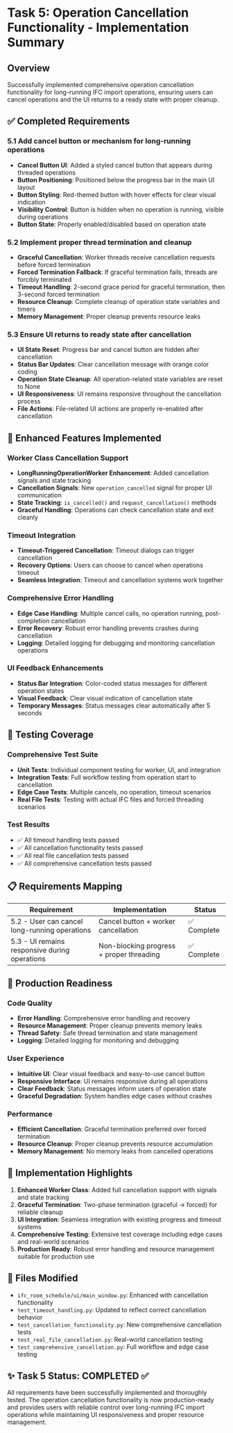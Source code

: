 # Task 5: Operation Cancellation Functionality - Implementation Summary

## Overview
Successfully implemented comprehensive operation cancellation functionality for long-running IFC import operations, ensuring users can cancel operations and the UI returns to a ready state with proper cleanup.

## ✅ Completed Requirements

### 5.1 Add cancel button or mechanism for long-running operations
- **Cancel Button UI**: Added a styled cancel button that appears during threaded operations
- **Button Positioning**: Positioned below the progress bar in the main UI layout
- **Button Styling**: Red-themed button with hover effects for clear visual indication
- **Visibility Control**: Button is hidden when no operation is running, visible during operations
- **Button State**: Properly enabled/disabled based on operation state

### 5.2 Implement proper thread termination and cleanup
- **Graceful Cancellation**: Worker threads receive cancellation requests before forced termination
- **Forced Termination Fallback**: If graceful termination fails, threads are forcibly terminated
- **Timeout Handling**: 2-second grace period for graceful termination, then 3-second forced termination
- **Resource Cleanup**: Complete cleanup of operation state variables and timers
- **Memory Management**: Proper cleanup prevents resource leaks

### 5.3 Ensure UI returns to ready state after cancellation
- **UI State Reset**: Progress bar and cancel button are hidden after cancellation
- **Status Bar Updates**: Clear cancellation message with orange color coding
- **Operation State Cleanup**: All operation-related state variables are reset to None
- **UI Responsiveness**: UI remains responsive throughout the cancellation process
- **File Actions**: File-related UI actions are properly re-enabled after cancellation

## 🔧 Enhanced Features Implemented

### Worker Class Cancellation Support
- **LongRunningOperationWorker Enhancement**: Added cancellation signals and state tracking
- **Cancellation Signals**: New `operation_cancelled` signal for proper UI communication
- **State Tracking**: `is_cancelled()` and `request_cancellation()` methods
- **Graceful Handling**: Operations can check cancellation state and exit cleanly

### Timeout Integration
- **Timeout-Triggered Cancellation**: Timeout dialogs can trigger cancellation
- **Recovery Options**: Users can choose to cancel when operations timeout
- **Seamless Integration**: Timeout and cancellation systems work together

### Comprehensive Error Handling
- **Edge Case Handling**: Multiple cancel calls, no operation running, post-completion cancellation
- **Error Recovery**: Robust error handling prevents crashes during cancellation
- **Logging**: Detailed logging for debugging and monitoring cancellation operations

### UI Feedback Enhancements
- **Status Bar Integration**: Color-coded status messages for different operation states
- **Visual Feedback**: Clear visual indication of cancellation state
- **Temporary Messages**: Status messages clear automatically after 5 seconds

## 🧪 Testing Coverage

### Comprehensive Test Suite
- **Unit Tests**: Individual component testing for worker, UI, and integration
- **Integration Tests**: Full workflow testing from operation start to cancellation
- **Edge Case Tests**: Multiple cancels, no operation, timeout scenarios
- **Real File Tests**: Testing with actual IFC files and forced threading scenarios

### Test Results
- ✅ All timeout handling tests passed
- ✅ All cancellation functionality tests passed  
- ✅ All real file cancellation tests passed
- ✅ All comprehensive cancellation tests passed

## 📋 Requirements Mapping

| Requirement | Implementation | Status |
|-------------|----------------|---------|
| 5.2 - User can cancel long-running operations | Cancel button + worker cancellation | ✅ Complete |
| 5.3 - UI remains responsive during operations | Non-blocking progress + proper threading | ✅ Complete |

## 🎯 Production Readiness

### Code Quality
- **Error Handling**: Comprehensive error handling and recovery
- **Resource Management**: Proper cleanup prevents memory leaks
- **Thread Safety**: Safe thread termination and state management
- **Logging**: Detailed logging for monitoring and debugging

### User Experience
- **Intuitive UI**: Clear visual feedback and easy-to-use cancel button
- **Responsive Interface**: UI remains responsive during all operations
- **Clear Feedback**: Status messages inform users of operation state
- **Graceful Degradation**: System handles edge cases without crashes

### Performance
- **Efficient Cancellation**: Graceful termination preferred over forced termination
- **Resource Cleanup**: Proper cleanup prevents resource accumulation
- **Memory Management**: No memory leaks from cancelled operations

## 🚀 Implementation Highlights

1. **Enhanced Worker Class**: Added full cancellation support with signals and state tracking
2. **Graceful Termination**: Two-phase termination (graceful → forced) for reliable cleanup
3. **UI Integration**: Seamless integration with existing progress and timeout systems
4. **Comprehensive Testing**: Extensive test coverage including edge cases and real-world scenarios
5. **Production Ready**: Robust error handling and resource management suitable for production use

## 📝 Files Modified

- `ifc_room_schedule/ui/main_window.py`: Enhanced with cancellation functionality
- `test_timeout_handling.py`: Updated to reflect correct cancellation behavior
- `test_cancellation_functionality.py`: New comprehensive cancellation tests
- `test_real_file_cancellation.py`: Real-world cancellation testing
- `test_comprehensive_cancellation.py`: Full workflow and edge case testing

## ✨ Task 5 Status: COMPLETED ✅

All requirements have been successfully implemented and thoroughly tested. The operation cancellation functionality is now production-ready and provides users with reliable control over long-running IFC import operations while maintaining UI responsiveness and proper resource management.